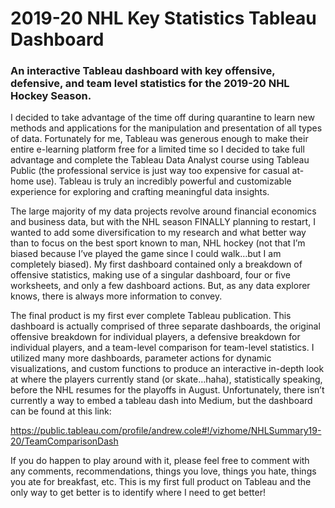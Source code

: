 # 2019-20 NHL Key Statistics Tableau Dashboard
### An interactive Tableau dashboard with key offensive, defensive, and team level statistics for the 2019-20 NHL Hockey Season. 

I decided to take advantage of the time off during quarantine to learn new methods and applications for the manipulation and presentation of all types of data. Fortunately for me, Tableau was generous enough to make their entire e-learning platform free for a limited time so I decided to take full advantage and complete the Tableau Data Analyst course using Tableau Public (the professional service is just way too expensive for casual at-home use). Tableau is truly an incredibly powerful and customizable experience for exploring and crafting meaningful data insights.

The large majority of my data projects revolve around financial economics and business data, but with the NHL season FINALLY planning to restart, I wanted to add some diversification to my research and what better way than to focus on the best sport known to man, NHL hockey (not that I’m biased because I’ve played the game since I could walk…but I am completely biased). My first dashboard contained only a breakdown of offensive statistics, making use of a singular dashboard, four or five worksheets, and only a few dashboard actions. But, as any data explorer knows, there is always more information to convey.

The final product is my first ever complete Tableau publication. This dashboard is actually comprised of three separate dashboards, the original offensive breakdown for individual players, a defensive breakdown for individual players, and a team-level comparison for team-level statistics. I utilized many more dashboards, parameter actions for dynamic visualizations, and custom functions to produce an interactive in-depth look at where the players currently stand (or skate…haha), statistically speaking, before the NHL resumes for the playoffs in August. Unfortunately, there isn’t currently a way to embed a tableau dash into Medium, but the dashboard can be found at this link:

https://public.tableau.com/profile/andrew.cole#!/vizhome/NHLSummary19-20/TeamComparisonDash


If you do happen to play around with it, please feel free to comment with any comments, recommendations, things you love, things you hate, things you ate for breakfast, etc. This is my first full product on Tableau and the only way to get better is to identify where I need to get better!
